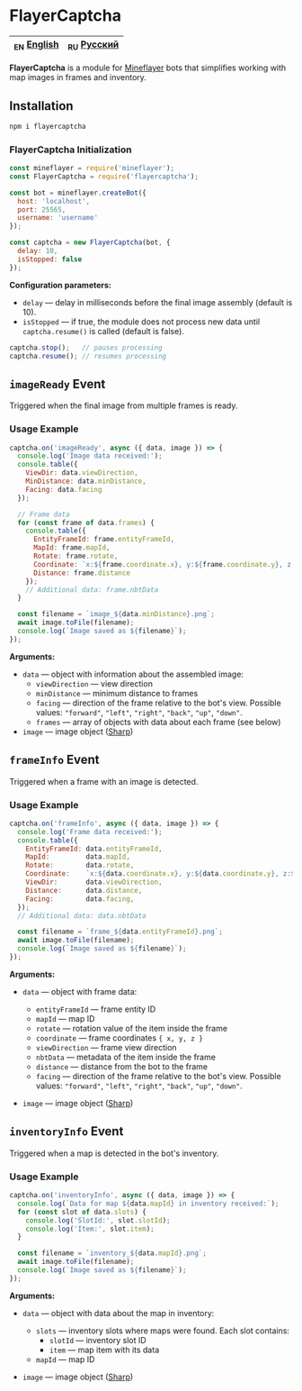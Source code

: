 # FlayerCaptcha

| <sub>EN</sub> [English](README.md) | <sub>RU</sub> [Русский](README_ru.md) |
|---------------------------------------|--------------------------------------|

**FlayerCaptcha** is a module for [Mineflayer](https://github.com/PrismarineJS/mineflayer) bots that simplifies working with map images in frames and inventory.

## Installation

```sh
npm i flayercaptcha
```

### FlayerCaptcha Initialization

```js
const mineflayer = require('mineflayer');
const FlayerCaptcha = require('flayercaptcha');

const bot = mineflayer.createBot({ 
  host: 'localhost', 
  port: 25565, 
  username: 'username'
});

const captcha = new FlayerCaptcha(bot, {
  delay: 10,
  isStopped: false
});
```

**Configuration parameters:**

- `delay` — delay in milliseconds before the final image assembly (default is 10).
- `isStopped` — if true, the module does not process new data until `captcha.resume()` is called (default is false).

```js
captcha.stop();   // pauses processing
captcha.resume(); // resumes processing
```

## `imageReady` Event

Triggered when the final image from multiple frames is ready.

### Usage Example

```js
captcha.on('imageReady', async ({ data, image }) => {
  console.log('Image data received:');
  console.table({
    ViewDir: data.viewDirection,
    MinDistance: data.minDistance,
    Facing: data.facing
  });

  // Frame data
  for (const frame of data.frames) {
    console.table({
      EntityFrameId: frame.entityFrameId,
      MapId: frame.mapId,
      Rotate: frame.rotate,
      Coordinate: `x:${frame.coordinate.x}, y:${frame.coordinate.y}, z:${frame.coordinate.z}`,
      Distance: frame.distance
    });
    // Additional data: frame.nbtData
  }

  const filename = `image_${data.minDistance}.png`;
  await image.toFile(filename);
  console.log(`Image saved as ${filename}`);
});
```

**Arguments:**

- `data` — object with information about the assembled image:
  - `viewDirection` — view direction
  - `minDistance` — minimum distance to frames
  - `facing` — direction of the frame relative to the bot's view. Possible values: `"forward"`, `"left"`, `"right"`, `"back"`, `"up"`, `"down"`.
  - `frames` — array of objects with data about each frame (see below)
- `image` — image object ([Sharp](https://github.com/lovell/sharp))

## `frameInfo` Event

Triggered when a frame with an image is detected.

### Usage Example

```js
captcha.on('frameInfo', async ({ data, image }) => {
  console.log('Frame data received:');
  console.table({
    EntityFrameId: data.entityFrameId,
    MapId:         data.mapId,
    Rotate:        data.rotate,
    Coordinate:    `x:${data.coordinate.x}, y:${data.coordinate.y}, z:${data.coordinate.z}`,
    ViewDir:       data.viewDirection,
    Distance:      data.distance,
    Facing:        data.facing,
  });
  // Additional data: data.nbtData

  const filename = `frame_${data.entityFrameId}.png`;
  await image.toFile(filename);
  console.log(`Image saved as ${filename}`);
});
```

**Arguments:**

- `data` — object with frame data:
  - `entityFrameId` — frame entity ID
  - `mapId` — map ID
  - `rotate` — rotation value of the item inside the frame
  - `coordinate` — frame coordinates `{ x, y, z }`
  - `viewDirection` — frame view direction
  - `nbtData` — metadata of the item inside the frame
  - `distance` — distance from the bot to the frame
  - `facing` — direction of the frame relative to the bot's view. Possible values: `"forward"`, `"left"`, `"right"`, `"back"`, `"up"`, `"down"`.

- `image` — image object ([Sharp](https://github.com/lovell/sharp))

## `inventoryInfo` Event

Triggered when a map is detected in the bot's inventory.

### Usage Example

```js
captcha.on('inventoryInfo', async ({ data, image }) => {
  console.log(`Data for map ${data.mapId} in inventory received:`);
  for (const slot of data.slots) {
    console.log('SlotId:', slot.slotId);
    console.log('Item:', slot.item);
  }

  const filename = `inventory_${data.mapId}.png`;
  await image.toFile(filename);
  console.log(`Image saved as ${filename}`);
});
```

**Arguments:**

- `data` — object with data about the map in inventory:
  - `slots` — inventory slots where maps were found. Each slot contains:
    - `slotId` — inventory slot ID
    - `item` — map item with its data
  - `mapId` — map ID

- `image` — image object ([Sharp](https://github.com/lovell/sharp))